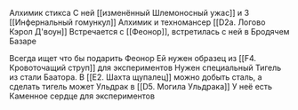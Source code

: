 Алхимик стикса
С ней [[изменённый Шлемоносный ужас]] и 3 [[Инфернальный гомункул]]
Алхимик и техномансер
[[D2a. Логово Кэрол Д'воун]]
Встречается с [[Феонор]], встретилась с ней в Бродячем Базаре

Всегда ищет что бы подарить Феонор
Ей нужен образец из [[F4. Кровоточащий струп]] для экспериментов
Нужен специальный Тигель из стали Баатора. В [[E2. Шахта щупалец]] можно добыть сталь, а сделать тигель может Ульдрак в [[D5. Могила Ульдрака]]
У неё есть Каменное сердце для экспериментов
